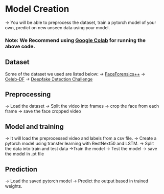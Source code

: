 # Model Creation
  -> You will be able to preprocess the dataset, train a pytorch model of your own, predict on new unseen data using your model.
  

### Note: We Recommend using [Google Colab](https://colab.research.google.com/)  for running the above code.


 ## Dataset 
Some of the dataset we used are listed below:
  -> [FaceForensics++](https://github.com/ondyari/FaceForensics)
  -> [Celeb-DF](https://github.com/yuezunli/celeb-deepfakeforensics)
  -> [Deepfake Detection Challenge](https://www.kaggle.com/c/deepfake-detection-challenge/data) 
## Preprocessing
  -> Load the dataset
  -> Split the video into frames
  -> crop the face from each frame
  -> save the face cropped video
## Model and training
  -> It will load the preprocessed video and labels from a csv file.
  -> Create a pytorch model using transfer learning with RestNext50 and LSTM.
  -> Split the data into train and test data
  ->Train the model
  -> Test the model
  -> save the model in .pt file
 ## Prediction
  -> Load the saved pytorch model
  -> Predict the output based in trained weights. 
